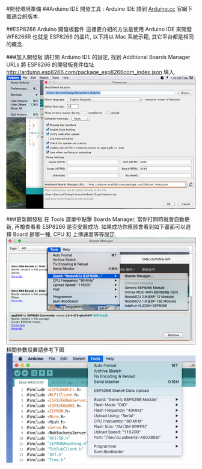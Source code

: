 #開發環境準備
##Arduino IDE
開發工具 : Arduino IDE 請到 [Arduino.cc](https://www.arduino.cc/en/Main/Software) 官網下載適合的版本.

##ESP8266 Arduino 開發板套件
這裡要介紹的方法是使用 Arduino IDE 來開發 WF8266R 也就是 ESP8266 的晶片, 以下將以 Mac 系統示範, 其它平台都是相同的概念.

###加入開發板
請打開 Arduino IDE 的設定, 找到 Additional Boards Manager URLs 將 ESP8266 的開發板套件位址 http://arduino.esp8266.com/package_esp8266com_index.json 填入.
![](../../imgs/dev/00_Ev_1.jpg)

###更新開發板
在 Tools 選單中點擊 Boards Manager, 當你打開時就會自動更新, 再檢查看看 ESP8266 是否安裝成功. 如果成功你應該會看到如下畫面可以選擇 Board 是哪一種, CPU 和 上傳速度等等設定.
![](../../imgs/dev/00_Ev_2.jpg)
相關參數設置請參考下圖
![](../../imgs/dev/ESP8266Setting.png)